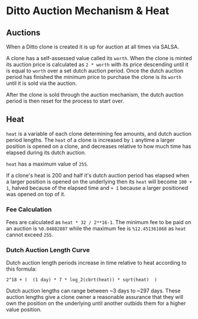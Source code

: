 # Ditto Auction Mechanism & Heat

## Auctions

When a Ditto clone is created it is up for auction at all times via SALSA.

A clone has a self-assessed value called its `worth`. When the clone is minted its auction price is calculated as `2 * worth` with its price descending until it is equal to `worth` over a set dutch auction period. Once the dutch auction period has finished the minimum price to purchase the clone is its `worth` until it is sold via the auction.

After the clone is sold through the auction mechanism, the dutch auction period is then reset for the process to start over.

## Heat

`heat` is a variable of each clone determining fee amounts, and dutch auction period lengths. The `heat` of a clone is increased by `1` anytime a larger position is opened on a clone, and decreases relative to how much time has elapsed during its dutch auction.

`heat` has a maximum value of `255`.

If a clone's heat is 200 and half it's dutch auction period has elapsed when a larger position is opened on the underlying then its `heat` will become `100 + 1`, halved because of the elapsed time and `+ 1` because a larger positioned was opened on top of it.

### Fee Calculation

Fees are calculated as `heat * 32 / 2**16-1`. The minimum fee to be paid on an auction is `%0.04882887` while the maximum fee is `%12.451361868` as `heat` cannot exceed `255`.

### Dutch Auction Length Curve

Dutch auction length periods increase in time relative to heat according to this formula:

```
2^18 + (  (1 day) * 7 * log_2(cbrt(heat)) * sqrt(heat)  )
```

Dutch auction lengths can range between ~3 days to ~297 days. These auction lengths give a clone owner a reasonable assurance that they will own the position on the underlying until another outbids them for a higher value position.
